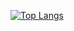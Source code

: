 
[![Top Langs](https://github-readme-stats.vercel.app/api/top-langs/?username=khomch&show_icons=true&theme=transparent)](https://github.com/anuraghazra/github-readme-stats)

<!---
khomch/khomch is a ✨ special ✨ repository because its `README.md` (this file) appears on your GitHub profile.
You can click the Preview link to take a look at your changes.
--->
